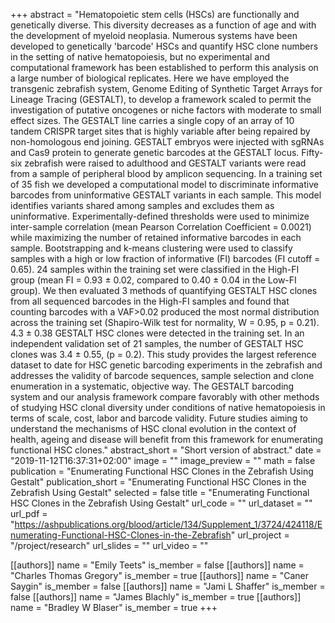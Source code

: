 +++
abstract = "Hematopoietic stem cells (HSCs) are functionally and genetically diverse. This diversity decreases as a function of age and with the development of myeloid neoplasia. Numerous systems have been developed to genetically 'barcode' HSCs and quantify HSC clone numbers in the setting of native hematopoiesis, but no experimental and computational framework has been established to perform this analysis on a large number of biological replicates. Here we have employed the transgenic zebrafish system, Genome Editing of Synthetic Target Arrays for Lineage Tracing (GESTALT), to develop a framework scaled to permit the investigation of putative oncogenes or niche factors with moderate to small effect sizes. The GESTALT line carries a single copy of an array of 10 tandem CRISPR target sites that is highly variable after being repaired by non-homologous end joining. GESTALT embryos were injected with sgRNAs and Cas9 protein to generate genetic barcodes at the GESTALT locus. Fifty-six zebrafish were raised to adulthood and GESTALT variants were read from a sample of peripheral blood by amplicon sequencing. In a training set of 35 fish we developed a computational model to discriminate informative barcodes from uninformative GESTALT variants in each sample. This model identifies variants shared among samples and excludes them as uninformative. Experimentally-defined thresholds were used to minimize inter-sample correlation (mean Pearson Correlation Coefficient = 0.0021) while maximizing the number of retained informative barcodes in each sample. Bootstrapping and k-means clustering were used to classify samples with a high or low fraction of informative (FI) barcodes (FI cutoff = 0.65). 24 samples within the training set were classified in the High-FI group (mean FI = 0.93 ± 0.02, compared to 0.40 ± 0.04 in the Low-FI group). We then evaluated 3 methods of quantifying GESTALT HSC clones from all sequenced barcodes in the High-FI samples and found that counting barcodes with a VAF>0.02 produced the most normal distribution across the training set (Shapiro-Wilk test for normality, W = 0.95, p = 0.21). 4.3 ± 0.38 GESTALT HSC clones were detected in the training set. In an independent validation set of 21 samples, the number of GESTALT HSC clones was 3.4 ± 0.55, (p = 0.2). This study provides the largest reference dataset to date for HSC genetic barcoding experiments in the zebrafish and addresses the validity of barcode sequences, sample selection and clone enumeration in a systematic, objective way. The GESTALT barcoding system and our analysis framework compare favorably with other methods of studying HSC clonal diversity under conditions of native hematopoiesis in terms of scale, cost, labor and barcode validity. Future studies aiming to understand the mechanisms of HSC clonal evolution in the context of health, ageing and disease will benefit from this framework for enumerating functional HSC clones."
abstract_short = "Short version of abstract."
date = "2019-11-12T16:37:31+02:00"
image = ""
image_preview = ""
math = false
publication = "Enumerating Functional HSC Clones in the Zebrafish Using Gestalt"
publication_short = "Enumerating Functional HSC Clones in the Zebrafish Using Gestalt"
selected = false
title = "Enumerating Functional HSC Clones in the Zebrafish Using Gestalt"
url_code = ""
url_dataset = ""
url_pdf = "https://ashpublications.org/blood/article/134/Supplement_1/3724/424118/Enumerating-Functional-HSC-Clones-in-the-Zebrafish"
url_project = "/project/research"
url_slides = ""
url_video = ""

[[authors]]
    name = "Emily Teets"
    is_member = false
[[authors]]
    name = "Charles Thomas Gregory"
    is_member = true
[[authors]]
    name = "Caner Saygin"
    is_member = false
[[authors]]
    name = "Jami L Shaffer"
    is_member = false
[[authors]]
    name = "James Blachly"
    is_member = true
[[authors]]
    name = "Bradley W Blaser"
    is_member = true
+++
